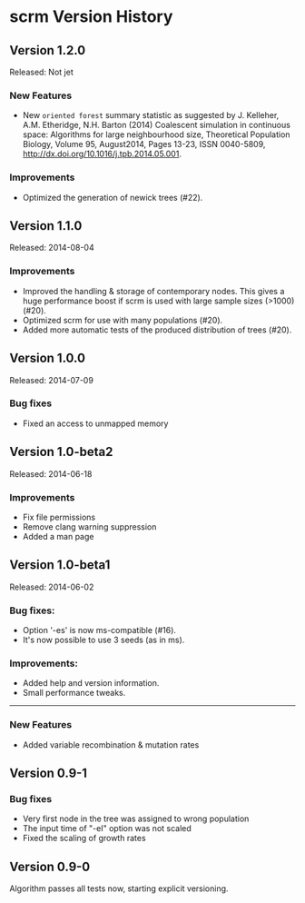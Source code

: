 scrm Version History
========================

Version 1.2.0
------------------------
Released: Not jet

### New Features
+ New `oriented forest` summary statistic as suggested by 
    J. Kelleher, A.M. Etheridge, N.H. Barton (2014) Coalescent simulation in 
    continuous space: Algorithms for large neighbourhood size, 
    Theoretical Population Biology, Volume 95, August2014, Pages 13-23, 
    ISSN 0040-5809, http://dx.doi.org/10.1016/j.tpb.2014.05.001. 

### Improvements
+ Optimized the generation of newick trees (#22).



 
Version 1.1.0
------------------------
Released: 2014-08-04

### Improvements
+ Improved the handling & storage of contemporary nodes. This gives a huge
  performance boost if scrm is used with large sample sizes (>1000) (#20). 
+ Optimized scrm for use with many populations (#20). 
+ Added more automatic tests of the produced distribution of trees (#20).



Version 1.0.0 
------------------------
Released: 2014-07-09

### Bug fixes
+ Fixed an access to unmapped memory



Version 1.0-beta2
------------------------
Released: 2014-06-18

### Improvements
+ Fix file permissions
+ Remove clang warning suppression
+ Added a man page



Version 1.0-beta1
------------------------
Released: 2014-06-02

### Bug fixes:
+ Option '-es' is now ms-compatible (#16).
+ It's now possible to use 3 seeds (as in ms).

### Improvements:
+ Added help and version information.
+ Small performance tweaks.




------------------------

### New Features
+ Added variable recombination & mutation rates



Version 0.9-1
------------------------

### Bug fixes
+ Very first node in the tree was assigned to wrong population
+ The input time of "-eI" option was not scaled
+ Fixed the scaling of growth rates



Version 0.9-0
------------------------

Algorithm passes all tests now, starting explicit versioning.
